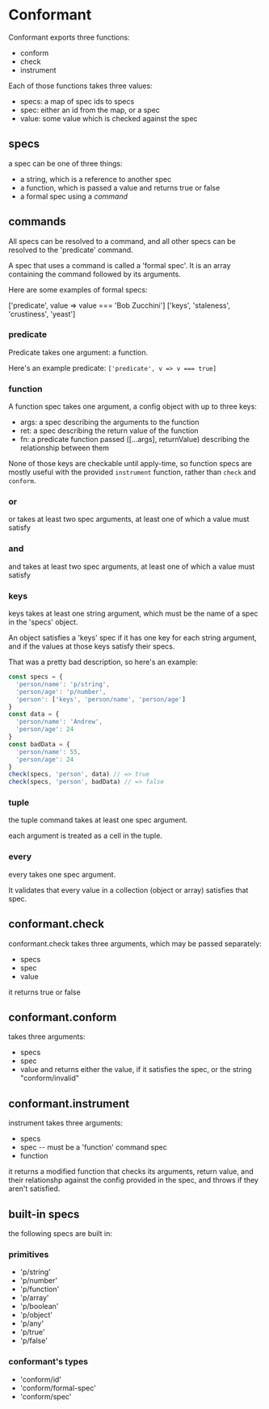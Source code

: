 # Conformant

Conformant exports three functions:

- conform
- check
- instrument

Each of those functions takes three values:

- specs: a map of spec ids to specs
- spec: either an id from the map, or a spec
- value: some value which is checked against the spec

## specs

a spec can be one of three things:

- a string, which is a reference to another spec
- a function, which is passed a value and returns true or false
- a formal spec using a _command_



## commands

All specs can be resolved to a command, and all other specs can be
resolved to the 'predicate' command.

A spec that uses a command is called a 'formal spec'. It is an array
containing the command followed by its arguments.

Here are some examples of formal specs:

['predicate', value => value === 'Bob Zucchini']
['keys', 'staleness', 'crustiness', 'yeast']


### predicate

Predicate takes one argument: a function.

Here's an example predicate: `['predicate', v => v === true]`


### function

A function spec takes one argument, a config object with
up to three keys:

- args: a spec describing the arguments to the function
- ret: a spec describing the return value of the function
- fn: a predicate function passed ([...args], returnValue)
  describing the relationship between them

None of those keys are checkable until apply-time, so function
specs are mostly useful with the provided `instrument` function,
rather than `check` and `conform`.


### or

or takes at least two spec arguments, at least one of which a value must satisfy


### and

and takes at least two spec arguments, at least one of which a value must satisfy


### keys

keys takes at least one string argument, which must be the name of a spec in the
'specs' object.

An object satisfies a 'keys' spec if it has one key for each string argument, and
if the values at those keys satisfy their specs.

That was a pretty bad description, so here's an example:

```javascript
const specs = {
  'person/name': 'p/string',
  'person/age': 'p/number',
  'person': ['keys', 'person/name', 'person/age']
}
const data = {
  'person/name': 'Andrew',
  'person/age': 24
}
const badData = {
  'person/name': 55,
  'person/age': 24
}
check(specs, 'person', data) // => true
check(specs, 'person', badData) // => false
```


### tuple

the tuple command takes at least one spec argument.

each argument is treated as a cell in the tuple.


### every

every takes one spec argument.

It validates that every value in a collection (object or array) satisfies that spec.



## conformant.check

conformant.check takes three arguments, which
may be passed separately:

- specs
- spec
- value

it returns true or false



## conformant.conform

takes three arguments:
- specs
- spec
- value
and returns either the value, if it satisfies
the spec, or the string "conform/invalid"



## conformant.instrument

instrument takes three arguments:

- specs
- spec -- must be a 'function' command spec
- function

it returns a modified function that checks its
arguments, return value, and their relationshp
against the config provided in the spec, and
throws if they aren't satisfied.



## built-in specs

the following specs are built in:

### primitives

- 'p/string'
- 'p/number'
- 'p/function'
- 'p/array'
- 'p/boolean'
- 'p/object'
- 'p/any'
- 'p/true'
- 'p/false'

### conformant's types

- 'conform/id'
- 'conform/formal-spec'
- 'conform/spec'

